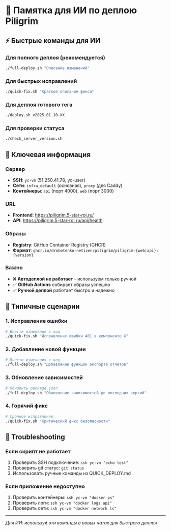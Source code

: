 # 🧠 Памятка для ИИ по деплою Piligrim

## ⚡ Быстрые команды для ИИ

### Для полного деплоя (рекомендуется)
```bash
./full-deploy.sh "Описание изменений"
```

### Для быстрых исправлений
```bash
./quick-fix.sh "Краткое описание фикса"
```

### Для деплоя готового тега
```bash
./deploy.sh v2025.01.10-XX
```

### Для проверки статуса
```bash
./check_server_version.sh
```

## 🔧 Ключевая информация

### Сервер
- **SSH**: `yc-vm` (51.250.41.78, yc-user)
- **Сети**: `infra_default` (основная), `proxy` (для Caddy)
- **Контейнеры**: `api` (порт 4000), `web` (порт 3000)

### URL
- **Frontend**: https://piligrim.5-star-roi.ru/
- **API**: https://piligrim.5-star-roi.ru/api/health

### Образы
- **Registry**: GitHub Container Registry (GHCR)
- **Формат**: `ghcr.io/drobotenko-netizen/piligrim/piligrim-{web|api}:{version}`

### Важно
- ❌ **Автодеплой не работает** - используем только ручной
- ✅ **GitHub Actions** собирает образы успешно
- ✅ **Ручной деплой** работает быстро и надежно

## 📝 Типичные сценарии

### 1. Исправление ошибки
```bash
# Внести изменения в код
./quick-fix.sh "Исправление ошибки 401 в компоненте X"
```

### 2. Добавление новой функции
```bash
# Внести изменения в код
./full-deploy.sh "Добавление функции экспорта отчетов"
```

### 3. Обновление зависимостей
```bash
# Обновить package.json
./full-deploy.sh "Обновление зависимостей до последних версий"
```

### 4. Горячий фикс
```bash
# Срочное исправление
./quick-fix.sh "Критический фикс безопасности"
```

## 🚨 Troubleshooting

### Если скрипт не работает
1. Проверить SSH подключение: `ssh yc-vm "echo test"`
2. Проверить git статус: `git status`
3. Использовать ручные команды из QUICK_DEPLOY.md

### Если приложение недоступно
1. Проверить контейнеры: `ssh yc-vm "docker ps"`
2. Проверить логи: `ssh yc-vm "docker logs api"`
3. Проверить сети: `ssh yc-vm "docker network ls"`

---
*Для ИИ: используй эти команды в новых чатах для быстрого деплоя*

